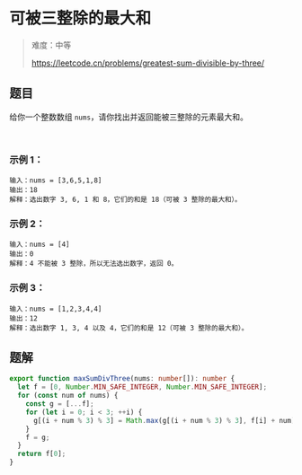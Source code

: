 # 可被三整除的最大和

> 难度：中等
>
> https://leetcode.cn/problems/greatest-sum-divisible-by-three/

## 题目

给你一个整数数组 `nums`，请你找出并返回能被三整除的元素最大和。

 

### 示例 1：
```
输入：nums = [3,6,5,1,8]
输出：18
解释：选出数字 3, 6, 1 和 8，它们的和是 18（可被 3 整除的最大和）。
```

### 示例 2：
```
输入：nums = [4]
输出：0
解释：4 不能被 3 整除，所以无法选出数字，返回 0。
```

### 示例 3：
```
输入：nums = [1,2,3,4,4]
输出：12
解释：选出数字 1, 3, 4 以及 4，它们的和是 12（可被 3 整除的最大和）。
```

## 题解

```typescript
export function maxSumDivThree(nums: number[]): number {
  let f = [0, Number.MIN_SAFE_INTEGER, Number.MIN_SAFE_INTEGER];
  for (const num of nums) {
    const g = [...f];
    for (let i = 0; i < 3; ++i) {
      g[(i + num % 3) % 3] = Math.max(g[(i + num % 3) % 3], f[i] + num);
    }
    f = g;
  }
  return f[0];
}

```
